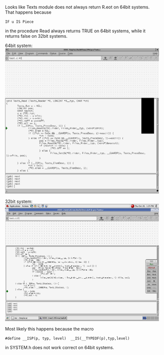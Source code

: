 
Looks like Texts module does not always return R.eot on 64bit systems.
That happens because 

```
IF u IS Piece
```

in the procedure Read always returns TRUE on 64bit systems, while it returns false on 32bit systems.

64bit system:
![](https://raw.githubusercontent.com/norayr/isp_test/master/screenshot_x86_64_texts.read.png)

32bit system:
![](https://raw.githubusercontent.com/norayr/isp_test/master/screenshot_x86_texts.read.png)

Most likely this happens because the macro

```
#define __ISP(p, typ, level)  __IS(__TYPEOF(p),typ,level)
```

in SYSTEM.h does not work correct on 64bit systems.


